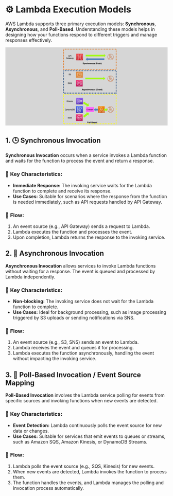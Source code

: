 # ⚙️ **Lambda Execution Models**

AWS Lambda supports three primary execution models: **Synchronous**, **Asynchronous**, and **Poll-Based**. Understanding these models helps in designing how your functions respond to different triggers and manage responses effectively.

<div style="text-align: center;">
    <img src="images/lambda-execution-models.png" alt="Lambda Execution Models" />
</div>

## 1. 🕒 **Synchronous Invocation**

**Synchronous Invocation** occurs when a service invokes a Lambda function and waits for the function to process the event and return a response.

### 📌 **Key Characteristics:**

- **Immediate Response:** The invoking service waits for the Lambda function to complete and receive its response.
- **Use Cases:** Suitable for scenarios where the response from the function is needed immediately, such as API requests handled by API Gateway.

### 🔄 **Flow:**

1. An event source (e.g., API Gateway) sends a request to Lambda.
2. Lambda executes the function and processes the event.
3. Upon completion, Lambda returns the response to the invoking service.

## 2. 🔄 **Asynchronous Invocation**

**Asynchronous Invocation** allows services to invoke Lambda functions without waiting for a response. The event is queued and processed by Lambda independently.

### 📌 **Key Characteristics:**

- **Non-blocking:** The invoking service does not wait for the Lambda function to complete.
- **Use Cases:** Ideal for background processing, such as image processing triggered by S3 uploads or sending notifications via SNS.

### 🔄 **Flow:**

1. An event source (e.g., S3, SNS) sends an event to Lambda.
2. Lambda receives the event and queues it for processing.
3. Lambda executes the function asynchronously, handling the event without impacting the invoking service.

## 3. 🐘 **Poll-Based Invocation / Event Source Mapping**

**Poll-Based Invocation** involves the Lambda service polling for events from specific sources and invoking functions when new events are detected.

### 📌 **Key Characteristics:**

- **Event Detection:** Lambda continuously polls the event source for new data or changes.
- **Use Cases:** Suitable for services that emit events to queues or streams, such as Amazon SQS, Amazon Kinesis, or DynamoDB Streams.

### 🔄 **Flow:**

1. Lambda polls the event source (e.g., SQS, Kinesis) for new events.
2. When new events are detected, Lambda invokes the function to process them.
3. The function handles the events, and Lambda manages the polling and invocation process automatically.
